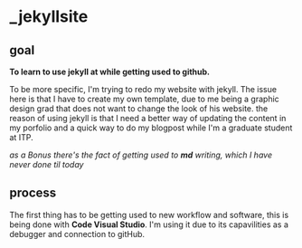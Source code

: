 # _jekyllsite

## goal

__To learn to use jekyll at while getting used to github.__

To be more specific, I'm trying to redo my website with jekyll. The issue here is that I have to create my own template, due to me being a graphic design grad that does not want to change the look of his website. the reason of using jekyll is that I need a better way of updating the content in my porfolio and a quick way to do my blogpost while I'm a graduate student at ITP.

_as a Bonus there's the fact of getting used to __md__ writing, which I have never done til today_ 


## process

The first thing has to be getting used to new workflow and software, this is being done with __Code Visual Studio__. I'm using it due to its capavilities as a debugger and connection to gitHub.

